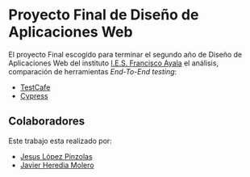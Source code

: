 # Proyecto Final de Diseño de Aplicaciones Web

El proyecto Final escogido para terminar el segundo año de Diseño de Aplicaciones Web del instituto [I.E.S. Francisco Ayala](https://www.iesayala.com/) el análisis, comparación de herramientas _End-To-End testing_:

- [TestCafe](https://testcafe.io) 
- [Cypress](https://www.cypress.io/)


## Colaboradores

Este trabajo esta realizado por:

- [Jesus López Pinzolas](https://github.com/Trucosuso/)
- [Javier Heredia Molero](https://github.com/Javix64/)